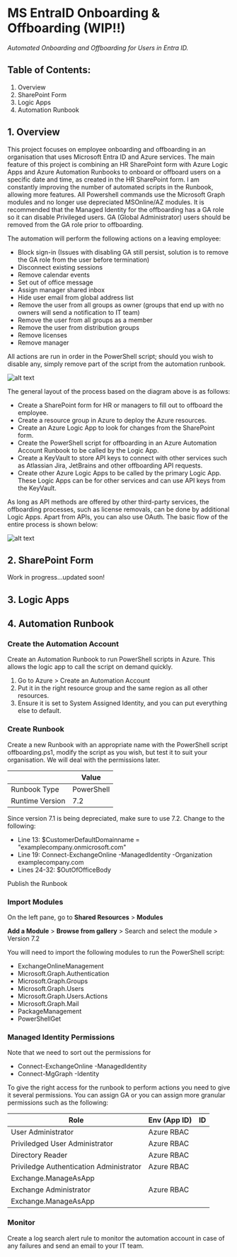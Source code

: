 # MS EntraID Onboarding & Offboarding (WIP!!)
_Automated Onboarding and Offboarding for Users in Entra ID._

## Table of Contents:
1. Overview
2. SharePoint Form
3. Logic Apps
4. Automation Runbook

## 1. Overview
This project focuses on employee onboarding and offboarding in an organisation that uses Microsoft Entra ID and Azure services. The main feature of this project is combining an HR SharePoint form with Azure Logic Apps and Azure Automation Runbooks to onboard or offboard users on a specific date and time, as created in the HR SharePoint form. I am constantly improving the number of automated scripts in the Runbook, allowing more features. All Powershell commands use the Microsoft Graph modules and no longer use depreciated MSOnline/AZ modules. It is recommended that the Managed Identity for the offboarding has a GA role so it can disable Privileged users. GA (Global Administrator) users should be removed from the GA role prior to offboarding.

The automation will perform the following actions on a leaving employee:
- Block sign-in (Issues with disabling GA still persist, solution is to remove the GA role from the user before termination)
- Disconnect existing sessions
- Remove calendar events
- Set out of office message
- Assign manager shared inbox
- Hide user email from global address list
- Remove the user from all groups as owner (groups that end up with no owners will send a notification to IT team)
- Remove the user from all groups as a member
- Remove the user from distribution groups
- Remove licenses
- Remove manager

All actions are run in order in the PowerShell script; should you wish to disable any, simply remove part of the script from the automation runbook.

![alt text](https://github.com/kgao826/MSAzureOnboardingOffboarding/blob/main/Offboarding%20Resources%20Diagram.png)

The general layout of the process based on the diagram above is as follows:
- Create a SharePoint form for HR or managers to fill out to offboard the employee.
- Create a resource group in Azure to deploy the Azure resources.
- Create an Azure Logic App to look for changes from the SharePoint form.
- Create the PowerShell script for offboarding in an Azure Automation Account Runbook to be called by the Logic App.
- Create a KeyVault to store API keys to connect with other services such as Atlassian Jira, JetBrains and other offboarding API requests.
- Create other Azure Logic Apps to be called by the primary Logic App. These Logic Apps can be for other services and can use API keys from the KeyVault.

As long as API methods are offered by other third-party services, the offboarding processes, such as license removals, can be done by additional Logic Apps. Apart from APIs, you can also use OAuth.
The basic flow of the entire process is shown below:

![alt text](https://github.com/kgao826/MSAzureOnboardingOffboarding/blob/main/Offboarding%20High%20Level%20Flow%20Diagram.png)

## 2. SharePoint Form
Work in progress...updated soon!

## 3. Logic Apps

## 4. Automation Runbook
### Create the Automation Account
Create an Automation Runbook to run PowerShell scripts in Azure. This allows the logic app to call the script on demand quickly. 
1. Go to Azure > Create an Automation Account
2. Put it in the right resource group and the same region as all other resources.
3. Ensure it is set to System Assigned Identity, and you can put everything else to default.

### Create Runbook
Create a new Runbook with an appropriate name with the PowerShell script offboarding.ps1, modify the script as you wish, but test it to suit your organisation. We will deal with the permissions later.

|  | Value |
| ------------- | ------------- |
| Runbook Type  | PowerShell  |
| Runtime Version  | 7.2  |

Since version 7.1 is being depreciated, make sure to use 7.2.
Change to the following:
- Line 13: $CustomerDefaultDomainname = "examplecompany.onmicrosoft.com"
- Line 19: Connect-ExchangeOnline -ManagedIdentity -Organization examplecompany.com
- Lines 24-32: $OutOfOfficeBody

Publish the Runbook

### Import Modules
On the left pane, go to **Shared Resources** > **Modules**

**Add a Module** > **Browse from gallery** > Search and select the module > Version 7.2

You will need to import the following modules to run the PowerShell script:
- ExchangeOnlineManagement
- Microsoft.Graph.Authentication
- Microsoft.Graph.Groups
- Microsoft.Graph.Users
- Microsoft.Graph.Users.Actions
- Microsoft.Graph.Mail
- PackageManagement
- PowerShellGet

### Managed Identity Permissions
Note that we need to sort out the permissions for 
- Connect-ExchangeOnline -ManagedIdentity
- Connect-MgGraph -Identity

To give the right access for the runbook to perform actions you need to give it several permissions. You can assign GA or you can assign more granular permissions such as the following:

| Role | Env (App ID) | ID |
| ------------- | ------------- | ------------- |
| User Administrator  | Azure RBAC  | |
| Priviledged User Administrator  | Azure RBAC  | |
| Directory Reader | Azure RBAC | |
| Priviledge Authentication Administrator | Azure RBAC | |
| Exchange.ManageAsApp | | |
| Exchange Administrator | Azure RBAC | |
| Exchange.ManageAsApp | | |

### Monitor
Create a log search alert rule to monitor the automation account in case of any failures and send an email to your IT team.
